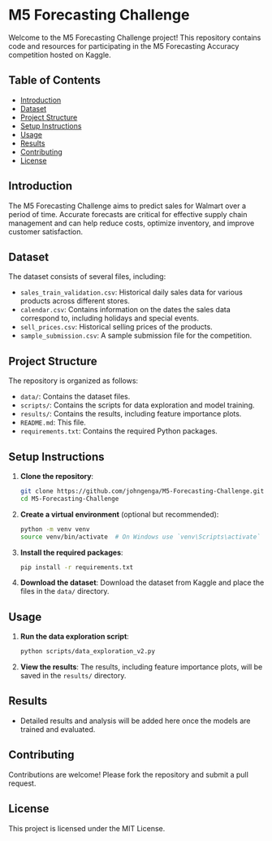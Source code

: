 # M5 Forecasting Challenge

Welcome to the M5 Forecasting Challenge project! This repository contains code and resources for participating in the M5 Forecasting Accuracy competition hosted on Kaggle.

## Table of Contents

- [Introduction](#introduction)
- [Dataset](#dataset)
- [Project Structure](#project-structure)
- [Setup Instructions](#setup-instructions)
- [Usage](#usage)
- [Results](#results)
- [Contributing](#contributing)
- [License](#license)

## Introduction

The M5 Forecasting Challenge aims to predict sales for Walmart over a period of time. Accurate forecasts are critical for effective supply chain management and can help reduce costs, optimize inventory, and improve customer satisfaction.

## Dataset

The dataset consists of several files, including:

- `sales_train_validation.csv`: Historical daily sales data for various products across different stores.
- `calendar.csv`: Contains information on the dates the sales data correspond to, including holidays and special events.
- `sell_prices.csv`: Historical selling prices of the products.
- `sample_submission.csv`: A sample submission file for the competition.

## Project Structure

The repository is organized as follows:


- `data/`: Contains the dataset files.
- `scripts/`: Contains the scripts for data exploration and model training.
- `results/`: Contains the results, including feature importance plots.
- `README.md`: This file.
- `requirements.txt`: Contains the required Python packages.

## Setup Instructions

1. **Clone the repository**:

    ```bash
    git clone https://github.com/johngenga/M5-Forecasting-Challenge.git
    cd M5-Forecasting-Challenge
    ```

2. **Create a virtual environment** (optional but recommended):

    ```bash
    python -m venv venv
    source venv/bin/activate  # On Windows use `venv\Scripts\activate`
    ```

3. **Install the required packages**:

    ```bash
    pip install -r requirements.txt
    ```

4. **Download the dataset**: Download the dataset from Kaggle and place the files in the `data/` directory.

## Usage

1. **Run the data exploration script**:

    ```bash
    python scripts/data_exploration_v2.py
    ```

2. **View the results**: The results, including feature importance plots, will be saved in the `results/` directory.

## Results

- Detailed results and analysis will be added here once the models are trained and evaluated.

## Contributing

Contributions are welcome! Please fork the repository and submit a pull request.

## License

This project is licensed under the MIT License.
